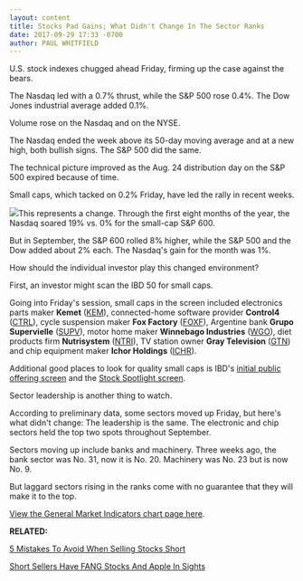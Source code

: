 ```yaml
---
layout: content
title: Stocks Pad Gains; What Didn't Change In The Sector Ranks
date: 2017-09-29 17:33 -0700
author: PAUL WHITFIELD
---
```






U.S. stock indexes chugged ahead Friday, firming up the case against the bears.


The Nasdaq led with a 0.7% thrust, while the S&P 500 rose 0.4%. The Dow Jones industrial average added 0.1%.




Volume rose on the Nasdaq and on the NYSE.


The Nasdaq ended the week above its 50-day moving average and at a new high, both bullish signs. The S&P 500 did the same.


The technical picture improved as the Aug. 24 distribution day on the S&P 500 expired because of time.


Small caps, which tacked on 0.2% Friday, have led the rally in recent weeks.


![](https://www.investors.com/wp-content/uploads/2017/09/MP092917-191x300.png)This represents a change. Through the first eight months of the year, the Nasdaq soared 19% vs. 0% for the small-cap S&P 600.


But in September, the S&P 600 rolled 8% higher, while the S&P 500 and the Dow added about 2% each. The Nasdaq's gain for the month was 1%.


How should the individual investor play this changed environment?


First, an investor might scan the IBD 50 for small caps.


Going into Friday's session, small caps in the screen included electronics parts maker **Kemet** ([KEM](https://research.investors.com/quote.aspx?symbol=KEM)), connected-home software provider **Control4** ([CTRL](https://research.investors.com/quote.aspx?symbol=CTRL)), cycle suspension maker **Fox Factory** ([FOXF](https://research.investors.com/quote.aspx?symbol=FOXF)), Argentine bank **Grupo Supervielle** ([SUPV](https://research.investors.com/quote.aspx?symbol=SUPV)), motor home maker **Winnebago Industries** ([WGO](https://research.investors.com/quote.aspx?symbol=WGO)), diet products firm **Nutrisystem** ([NTRI](https://research.investors.com/quote.aspx?symbol=NTRI)), TV station owner **Gray Television** ([GTN](https://research.investors.com/quote.aspx?symbol=GTN)) and chip equipment maker **Ichor Holdings** ([ICHR](https://research.investors.com/quote.aspx?symbol=ICHR)).


Additional good places to look for quality small caps is IBD's [initial public offering screen](https://www.investors.com/research/ipo-stock-news-and-analysis-find-todays-top-new-issues/) and the [Stock Spotlight screen](http://research.investors.com/stock-lists/stock-spotlight/).



Sector leadership is another thing to watch.


According to preliminary data, some sectors moved up Friday, but here's what didn't change: The leadership is the same. The electronic and chip sectors held the top two spots throughout September.


Sectors moving up include banks and machinery. Three weeks ago, the bank sector was No. 31, now it is No. 20. Machinery was No. 23 but is now No. 9.


But laggard sectors rising in the ranks come with no guarantee that they will make it to the top.


[View the General Market Indicators chart page here](https://www.investors.com/wp-content/uploads/2017/09/GMI_100217.pdf).


**RELATED:**


[5 Mistakes To Avoid When Selling Stocks Short](https://www.investors.com/research/the-short-side/the-short-side-can-you-avoid-these-5-common-mistakes-in-short-selling/)


[Short Sellers Have FANG Stocks And Apple In Sights](https://www.investors.com/news/technology/short-sellers-step-up-bets-against-netflix-amazon-facebook/)




